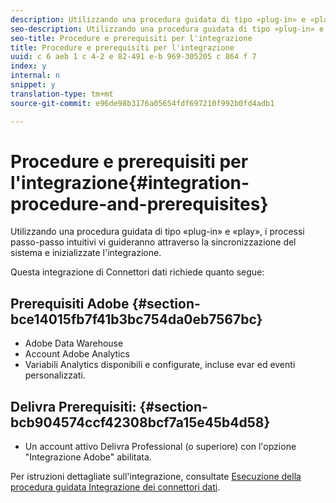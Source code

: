 ```yaml
---
description: Utilizzando una procedura guidata di tipo «plug-in» e «play», i processi passo-passo intuitivi vi guideranno attraverso la sincronizzazione del sistema e inizializzate l'integrazione.
seo-description: Utilizzando una procedura guidata di tipo «plug-in» e «play», i processi passo-passo intuitivi vi guideranno attraverso la sincronizzazione del sistema e inizializzate l'integrazione.
seo-title: Procedure e prerequisiti per l'integrazione
title: Procedure e prerequisiti per l'integrazione
uuid: c 6 aeb 1 c 4-2 e 82-491 e-b 969-305205 c 864 f 7
index: y
internal: n
snippet: y
translation-type: tm+mt
source-git-commit: e96de98b3176a05654fdf697210f992b0fd4adb1

---
```



# Procedure e prerequisiti per l'integrazione{#integration-procedure-and-prerequisites}

Utilizzando una procedura guidata di tipo «plug-in» e «play», i processi passo-passo intuitivi vi guideranno attraverso la sincronizzazione del sistema e inizializzate l'integrazione.

Questa integrazione di Connettori dati richiede quanto segue:

## Prerequisiti Adobe {#section-bce14015fb7f41b3bc754da0eb7567bc}

* Adobe Data Warehouse
* Account Adobe Analytics
* Variabili Analytics disponibili e configurate, incluse evar ed eventi personalizzati.

## Delivra Prerequisiti: {#section-bcb904574ccf42308bcf7a15e45b4d58}

* Un account attivo Delivra Professional (o superiore) con l'opzione "Integrazione Adobe" abilitata.

Per istruzioni dettagliate sull'integrazione, consultate [Esecuzione della procedura guidata Integrazione dei connettori dati](../delivra-integration-overview/t-delivra-running-the-genesis-integration-wizard.md#task-72b844fe0f7a44d9acf3eb8f9f7ecb5a).
